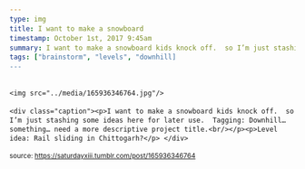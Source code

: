 ```yaml
---
type: img
title: I want to make a snowboard
timestamp: October 1st, 2017 9:45am
summary: I want to make a snowboard kids knock off.  so I’m just stashing some ideas here for later use.  Tagging: Downhill…something… need a more descr
tags: ["brainstorm", "levels", "downhill]
---
```


                
                
                
                                                                                        <img src="../media/165936346764.jpg"/>
                                                                                          <div class="caption"><p>I want to make a snowboard kids knock off.  so I’m just stashing some ideas here for later use.  Tagging: Downhill…something… need a more descriptive project title.<br/></p><p>Level idea: Rail sliding in Chittogarh?</p> </div>
                                    
                
                
                
                
                                
<small>source: https://saturdayxiii.tumblr.com/post/165936346764</small>